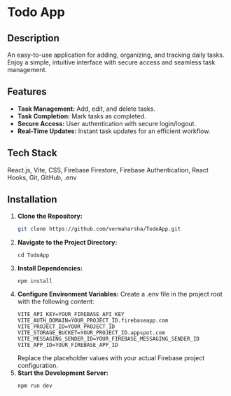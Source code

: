 # Todo App

## Description
An easy-to-use application for adding, organizing, and tracking daily tasks. Enjoy a simple, intuitive interface with secure access and seamless task management.

## Features
- **Task Management:** Add, edit, and delete tasks.
- **Task Completion:** Mark tasks as completed.
- **Secure Access:** User authentication with secure login/logout.
- **Real-Time Updates:** Instant task updates for an efficient workflow.

## Tech Stack
React.js, Vite, CSS, Firebase Firestore, Firebase Authentication, React Hooks, Git, GitHub, .env

## Installation

1. **Clone the Repository:**
   ```bash
   git clone https://github.com/vermaharsha/TodoApp.git
   ```
2. **Navigate to the Project Directory:**
   ```
   cd TodoApp

   ```
3. **Install Dependencies:**
   ```
   npm install

   ```
4. **Configure Environment Variables:**
   Create a .env file in the project root with the following content: 
   ```
   VITE_API_KEY=YOUR_FIREBASE_API_KEY
   VITE_AUTH_DOMAIN=YOUR_PROJECT_ID.firebaseapp.com
   VITE_PROJECT_ID=YOUR_PROJECT_ID
   VITE_STORAGE_BUCKET=YOUR_PROJECT_ID.appspot.com
   VITE_MESSAGING_SENDER_ID=YOUR_FIREBASE_MESSAGING_SENDER_ID
   VITE_APP_ID=YOUR_FIREBASE_APP_ID
   ```
   Replace the placeholder values with your actual Firebase project configuration.
5. **Start the Development Server:**
   ```
   npm run dev

   ```
